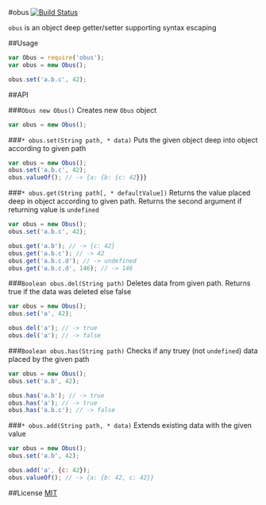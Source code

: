 #obus [![Build Status](https://travis-ci.org/fistlabs/obus.svg?branch=master)](https://travis-ci.org/fistlabs/obus)

```obus``` is an object deep getter/setter supporting syntax escaping

##Usage
```js
var Obus = require('obus');
var obus = new Obus();

obus.set('a.b.c', 42);
```

##API

###```Obus new Obus()```
Creates new ```Obus``` object

```js
var obus = new Obus();
```

###```* obus.set(String path, * data)```
Puts the given object deep into object according to given path

```js
var obus = new Obus();
obus.set('a.b.c', 42);
obus.valueOf(); // -> {a: {b: {c: 42}}}
```

###```* obus.get(String path[, * defaultValue])```
Returns the value placed deep in object according to given path. Returns the second argument if returning value is ```undefined```

```js
var obus = new Obus();
obus.set('a.b.c', 42);

obus.get('a.b'); // -> {c: 42}
obus.get('a.b.c'); // -> 42
obus.get('a.b.c.d'); // -> undefined
obus.get('a.b.c.d', 146); // -> 146
```

###```Boolean obus.del(String path)```
Deletes data from given path. Returns true if the data was deleted else false
```js
var obus = new Obus();
obus.set('a', 42);

obus.del('a'); // -> true
obus.del('a'); // -> false
```

###```Boolean obus.has(String path)```
Checks if any truey (not ```undefined```) data placed by the given path
```js
var obus = new Obus();
obus.set('a.b', 42);

obus.has('a.b'); // -> true
obus.has('a'); // -> true
obus.has('a.b.c'); // -> false
```

###```* obus.add(String path, * data)```
Extends existing data with the given value
```js
var obus = new Obus();
obus.set('a.b', 42);

obus.add('a', {c: 42});
obus.valueOf(); // -> {a: {b: 42, c: 42}}
```

##License
[MIT](LICENSE)
